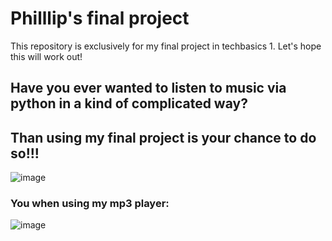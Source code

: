 # Philllip's final project
This repository is exclusively for my final project in techbasics 1. Let's hope this will work out!

## Have you ever wanted to listen to music via python in a kind of complicated way?
## Than using my final project is your chance to do so!!!
![image](https://github.com/user-attachments/assets/7350a688-3711-4a65-a640-da35d12cf629)
### You when using my mp3 player:
![image](https://github.com/user-attachments/assets/5c13fe1d-97fb-4578-80a4-cedc99934a46)
